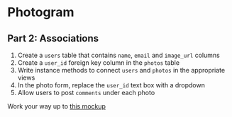 # Photogram

## Part 2: Associations

1. Create a `users` table that contains `name`, `email` and `image_url` columns
1. Create a `user_id` foreign key column in the `photos` table
1. Write instance methods to connect `users` and `photos` in the appropriate views
1. In the photo form, replace the `user_id` text box with a dropdown
1. Allow users to post `comments` under each photo

Work your way up to [this mockup][1]

  [1]: http://htmlpreview.github.io/?https://github.com/boothappdev/bootstrap_exercises/blob/master/photogram/solution.html
